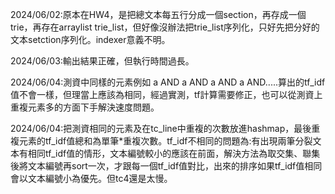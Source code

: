 2024/06/02:原本在HW4，是把總文本每五行分成一個section，再存成一個trie，再存在arraylist<Trie> trie_list，但好像沒辦法把trie_list序列化，只好先把分好的文本setction序列化。indexer意義不明。

2024/06/03:輸出結果正確，但執行時間過長。

2024/06/04:測資中同樣的元素例如 a AND a AND a AND a AND.....算出的tf_idf值不會一樣，但理當上應該為相同，經過實測，tf計算需要修正，也可以從測資上重複元素多的方面下手解決速度問題。

2024/06/04:把測資相同的元素及在tc_line中重複的次數放進hashmap，最後重複元素的tf_idf值總和為單筆*重複次數。tf_idf不相同的問題為:有出現兩筆分裂文本有相同tf_idf值的情形，文本編號較小的應該在前面，解決方法為取交集、聯集後將文本編號再sort一次，才跟每一個tf_idf值對比，出來的排序如果tf_idf值相同會以文本編號小為優先。但tc4還是太慢。
